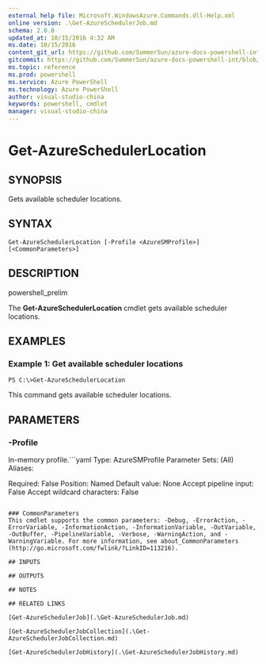 ```yaml
---
external help file: Microsoft.WindowsAzure.Commands.dll-Help.xml
online version: .\Get-AzureSchedulerJob.md
schema: 2.0.0
updated_at: 10/15/2016 4:32 AM
ms.date: 10/15/2016
content_git_url: https://github.com/SummerSun/azure-docs-powershell-int/blob/master/azureps-cmdlets-docs/ServiceManagement/Azure.Compute/v1.0/CmdletMDs/Get-AzureSchedulerLocation.md
gitcommit: https://github.com/SummerSun/azure-docs-powershell-int/blob/1bfd8e268acfc1799ad3f17c5a982578f54443cf/azureps-cmdlets-docs/ServiceManagement/Azure.Compute/v1.0/CmdletMDs/Get-AzureSchedulerLocation.md
ms.topic: reference
ms.prod: powershell
ms.service: Azure PowerShell
ms.technology: Azure PowerShell
author: visual-studio-china
keywords: powershell, cmdlet
manager: visual-studio-china
---
```


# Get-AzureSchedulerLocation

## SYNOPSIS
Gets available scheduler locations.

## SYNTAX

```
Get-AzureSchedulerLocation [-Profile <AzureSMProfile>] [<CommonParameters>]
```

## DESCRIPTION
powershell_prelim

The **Get-AzureSchedulerLocation** cmdlet gets available scheduler locations.

## EXAMPLES

### Example 1: Get available scheduler locations
```
PS C:\>Get-AzureSchedulerLocation
```

This command gets available scheduler locations.

## PARAMETERS

### -Profile
In-memory profile.```yaml
Type: AzureSMProfile
Parameter Sets: (All)
Aliases: 

Required: False
Position: Named
Default value: None
Accept pipeline input: False
Accept wildcard characters: False
```

### CommonParameters
This cmdlet supports the common parameters: -Debug, -ErrorAction, -ErrorVariable, -InformationAction, -InformationVariable, -OutVariable, -OutBuffer, -PipelineVariable, -Verbose, -WarningAction, and -WarningVariable. For more information, see about_CommonParameters (http://go.microsoft.com/fwlink/?LinkID=113216).

## INPUTS

## OUTPUTS

## NOTES

## RELATED LINKS

[Get-AzureSchedulerJob](.\Get-AzureSchedulerJob.md)

[Get-AzureSchedulerJobCollection](.\Get-AzureSchedulerJobCollection.md)

[Get-AzureSchedulerJobHistory](.\Get-AzureSchedulerJobHistory.md)

